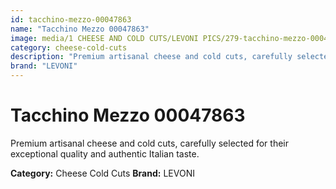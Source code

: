 ```yaml
---
id: tacchino-mezzo-00047863
name: "Tacchino Mezzo 00047863"
image: media/1 CHEESE AND COLD CUTS/LEVONI PICS/279-tacchino-mezzo-00047863.jpg
category: cheese-cold-cuts
description: "Premium artisanal cheese and cold cuts, carefully selected for their exceptional quality and authentic Italian taste."
brand: "LEVONI"
---
```


# Tacchino Mezzo 00047863

Premium artisanal cheese and cold cuts, carefully selected for their exceptional quality and authentic Italian taste.

**Category:** Cheese Cold Cuts
**Brand:** LEVONI
